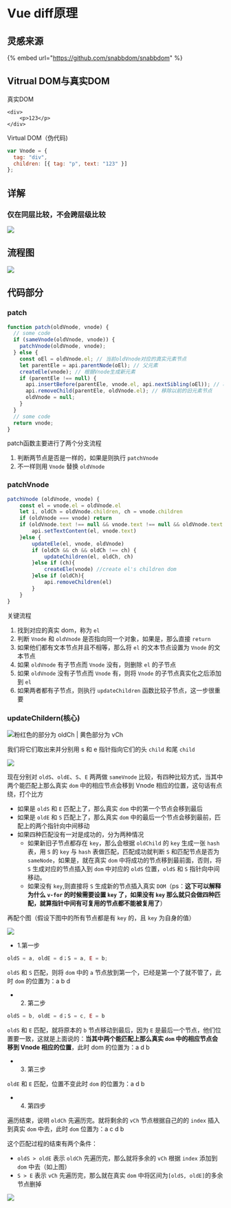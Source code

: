 # Vue diff原理

## 灵感来源

{% embed url="https://github.com/snabbdom/snabbdom" %}

## Vitrual DOM与真实DOM

真实DOM

```markup
<div>
    <p>123</p>
</div>
```

Virtual DOM（伪代码\)

```javascript
var Vnode = {
  tag: "div",
  children: [{ tag: "p", text: "123" }]
};
```

## 详解

### 仅在同层比较，不会跨层级比较

![](../.gitbook/assets/image%20%28120%29.png)

## 流程图

![](../.gitbook/assets/image%20%28131%29.png)

## 代码部分

### patch 

```javascript
function patch(oldVnode, vnode) {
  // some code
  if (sameVnode(oldVnode, vnode)) {
    patchVnode(oldVnode, vnode);
  } else {
    const oEl = oldVnode.el; // 当前oldVnode对应的真实元素节点
    let parentEle = api.parentNode(oEl); // 父元素
    createEle(vnode); // 根据Vnode生成新元素
    if (parentEle !== null) {
      api.insertBefore(parentEle, vnode.el, api.nextSibling(oEl)); // 将新元素添加进父元素
      api.removeChild(parentEle, oldVnode.el); // 移除以前的旧元素节点
      oldVnode = null;
    }
  }
  // some code
  return vnode;
}
```

patch函数主要进行了两个分支流程

1. 判断两节点是否是一样的，如果是则执行 `patchVnode`
2. 不一样则用 `Vnode` 替换 `oldVnode`

### patchVnode

```javascript
patchVnode (oldVnode, vnode) {
    const el = vnode.el = oldVnode.el
    let i, oldCh = oldVnode.children, ch = vnode.children
    if (oldVnode === vnode) return
    if (oldVnode.text !== null && vnode.text !== null && oldVnode.text !== vnode.text) {
        api.setTextContent(el, vnode.text)
    }else {
        updateEle(el, vnode, oldVnode)
    	if (oldCh && ch && oldCh !== ch) {
            updateChildren(el, oldCh, ch)
    	}else if (ch){
            createEle(vnode) //create el's children dom
    	}else if (oldCh){
            api.removeChildren(el)
    	}
    }
}
```

关键流程

1. 找到对应的真实 dom，称为 `el`
2. 判断 `Vnode` 和 `oldVnode` 是否指向同一个对象，如果是，那么直接 `return`
3. 如果他们都有文本节点并且不相等，那么将 `el` 的文本节点设置为 `Vnode` 的文本节点
4. 如果 `oldVnode` 有子节点而 `Vnode` 没有，则删除 `el` 的子节点
5. 如果 `oldVnode` 没有子节点而 `Vnode` 有，则将 `Vnode` 的子节点真实化之后添加到 `el`
6. 如果两者都有子节点，则执行 `updateChildren` 函数比较子节点，这一步很重要

### updateChildern\(核心\)

![&#x7C89;&#x7EA2;&#x8272;&#x7684;&#x90E8;&#x5206;&#x4E3A; oldCh \| &#x9EC4;&#x8272;&#x90E8;&#x5206;&#x4E3A; vCh](../.gitbook/assets/image%20%28101%29.png)

我们将它们取出来并分别用 s 和 e 指针指向它们的头 `child` 和尾 `child`

![](../.gitbook/assets/image%20%2851%29.png)



现在分别对 `oldS`、`oldE`、`S`、`E` 两两做 `sameVnode` 比较，有四种比较方式，当其中两个能匹配上那么真实 `dom` 中的相应节点会移到 Vnode 相应的位置，这句话有点绕，打个比方

* 如果是 `oldS` 和 `E` 匹配上了，那么真实 `dom` 中的第一个节点会移到最后
* 如果是 `oldE` 和 `S` 匹配上了，那么真实 `dom` 中的最后一个节点会移到最前，匹配上的两个指针向中间移动
* 如果四种匹配没有一对是成功的，分为两种情况
  * 如果新旧子节点都存在 `key`，那么会根据 `oldChild` 的 `key` 生成一张 `hash` 表，用 `S` 的 `key` 与 `hash` 表做匹配，匹配成功就判断 `S` 和匹配节点是否为 `sameNode`，如果是，就在真实 `dom` 中将成功的节点移到最前面，否则，将 `S` 生成对应的节点插入到 `dom` 中对应的 `oldS` 位置，`oldS` 和 `S` 指针向中间移动。
  * 如果没有 `key`,则直接将 `S` 生成新的节点插入真实 `DOM`（ps：**这下可以解释为什么 `v-for` 的时候需要设置 `key` 了，如果没有 `key` 那么就只会做四种匹配，就算指针中间有可复用的节点都不能被复用了**）

再配个图（假设下图中的所有节点都是有 `key` 的，且 `key` 为自身的值）  


![](../.gitbook/assets/image%20%2899%29.png)

* 1.第一步

```javascript
oldS = a, oldE = d；S = a, E = b;
```

`oldS` 和 `S` 匹配，则将 `dom` 中的 `a` 节点放到第一个，已经是第一个了就不管了，此时 `dom` 的位置为：a b d

* 2. 第二步

```javascript
oldS = b, oldE = d；S = c, E = b
```

`oldS` 和 `E` 匹配，就将原本的 `b` 节点移动到最后，因为 `E` 是最后一个节点，他们位置要一致，这就是上面说的：**当其中两个能匹配上那么真实 `dom` 中的相应节点会移到 Vnode 相应的位置**，此时 dom 的位置为：a d b

* 3. 第三步

`oldE` 和 `E` 匹配，位置不变此时 `dom` 的位置为：a d b

* 4. 第四步

遍历结束，说明 `oldCh` 先遍历完。就将剩余的 `vCh` 节点根据自己的的 `index` 插入到真实 `dom` 中去，此时 `dom` 位置为：a c d b  
  
这个匹配过程的结束有两个条件：

* `oldS > oldE` 表示 `oldCh` 先遍历完，那么就将多余的 `vCh` 根据 `index` 添加到 `dom` 中去（如上图）
* `S > E` 表示 `vCh` 先遍历完，那么就在真实 `dom` 中将区间为`[oldS, oldE]`的多余节点删掉

![](../.gitbook/assets/image%20%28141%29.png)

